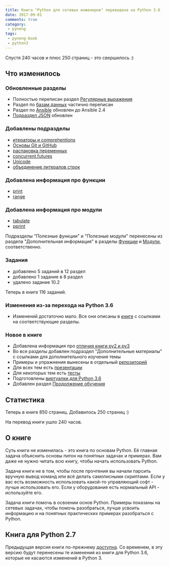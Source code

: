 ```yaml
---
title: Книга "Python для сетевых инженеров" переведена на Python 3.6
date: 2017-09-01
comments: true
category:
 - pyneng
tags:
 - pyneng-book
 - python3
---
```


Спустя 240 часов и плюс 250 страниц - это свершилось :)


## Что изменилось

### Обновленные разделы

* Полностью переписан раздел [Регулярные выражения](https://natenka.gitbooks.io/pyneng/content/book/09_regex/)
* Раздел по [базам данных](https://natenka.gitbooks.io/pyneng/content/book/11_db/) частично переписан
* Раздел по [Ansible](https://natenka.gitbooks.io/pyneng/content/book/15_ansible/) обновлен до Ansible 2.4
* [Подраздел JSON](https://natenka.gitbooks.io/pyneng/content/book/10_serialization/2_json.html) обновлен

### Добавлены подразделы

* [итераторы и comprehentions](https://natenka.gitbooks.io/pyneng/content/book/16_additional_info/iterator_generator/)
* [Основы Git и GitHub](https://natenka.gitbooks.io/pyneng/content/book/01_intro/git-github/)
* [распаковка переменных](https://natenka.gitbooks.io/pyneng/content/book/16_additional_info/variable_unpacking.html)
* [concurrent.futures](https://natenka.gitbooks.io/pyneng/content/book/12_ssh_telnet/concurrent_futures/)
* [Unicode](https://natenka.gitbooks.io/pyneng/content/book/16_additional_info/unicode/)
* [объединение литералов строк](https://natenka.gitbooks.io/pyneng/content/book/03_data_structures/4c_string_literal_concatenation.html)


### Добавлена информация про функции

* [print](https://natenka.gitbooks.io/pyneng/content/book/07_functions/useful_functions/print.html)
* [range](https://natenka.gitbooks.io/pyneng/content/book/07_functions/useful_functions/range.html)


### Добавлена информация про модули

* [tabulate](https://natenka.gitbooks.io/pyneng/content/book/08_modules/useful_modules/tabulate.html)
* [pprint](https://natenka.gitbooks.io/pyneng/content/book/08_modules/useful_modules/pprint.html)


Подразделы "Полезные функции" и "Полезные модули" перенесены из раздела "Дополнительная информация" в разделы [Функции](https://natenka.gitbooks.io/pyneng/content/book/07_functions/useful_functions/) и [Модули](https://natenka.gitbooks.io/pyneng/content/book/08_modules/useful_modules/), соответственно.

### Задания

* добавлено 5 заданий в 12 раздел
* добавлено 1 задание в 8 раздел
* удалено задание 10.2

Теперь в книге 116 заданий.

### Изменения из-за перехода на Python 3.6

* Изменений достаточно мало. Все они описаны в [книге](https://natenka.gitbooks.io/pyneng/content/book/16_additional_info/py2_vs_py3.html) с ссылками на соответствующие разделы.

### Новое в книге

* Добавлена информация про [отличия книги py2 и py3](https://natenka.gitbooks.io/pyneng/content/book/16_additional_info/py2_vs_py3.html)
* Во все разделы добавлен подраздел "Дополнительные материалы" с ссылками для дополнительного изучения темы
* Примеры и упражнения вынесены в отдельный [репозиторий](https://github.com/natenka/pyneng-examples-exercises)
* Для всех тем есть [презентации](https://github.com/natenka/pyneng-slides)
* Для некоторых тем есть [тесты](https://github.com/natenka/pyneng-examples-exercises/blob/master/tests.md)
* Подготовлены [виртуалки для Python 3.6](https://natenka.gitbooks.io/pyneng/content/book/01_intro/)
* Добавлен раздел [Продолжение обучения](https://natenka.gitbooks.io/pyneng/content/resources/)

## Статистика

Теперь в книге 850 страниц. Добавилось 250 страниц :)

На перевод книги ушло 240 часов.


## О книге

Суть книги не изменилась - это книга по основам Python.
Её главная задача объяснить основы питон на понятных задачах и примерах.
Вам даже не нужно читать всю книгу, чтобы начать использовать Python.

Задача книги не в том, чтобы после прочтения вы начали парсить вручную вывод команд или всё делать самописными скриптами.
Если у вас есть возможность использовать какой-то управляющий софт - лучше использовать его.
Если у оборудования есть нормальный API - используйте его.

Задача книги помочь в освоении основ Python.
Примеры показаны на сетевых задачах, чтобы помочь разобраться, лучше усвоить информацию и на понятных практических примерах разобраться с Python.


## Книга для Python 2.7

Предыдущая версия книги по-прежнему [доступна](https://natenka.gitbooks.io/pyneng/content/v/python2.7/).
Со временем, в эту версию будут перенесены те изменения из книги для Python 3.6, которые не касаются изменений в Python 3.


